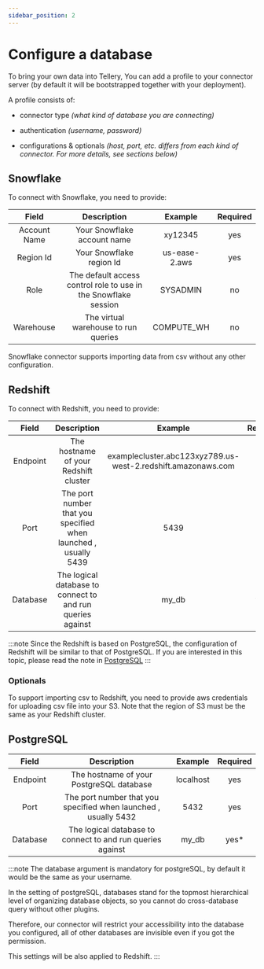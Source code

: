 ```yaml
---
sidebar_position: 2
---
```


# Configure a database

To bring your own data into Tellery, You can add a profile to your connector server (by default it will be bootstrapped together with your deployment).

A profile consists of:

- connector type *(what kind of database you are connecting)*

- authentication *(username, password)*

- configurations & optionals *(host, port, etc. differs from each kind of connector. For more details, see sections below)*

## Snowflake

To connect with Snowflake, you need to provide:

|     Field    |                             Description                           |    Example    | Required |
|:------------:|:-----------------------------------------------------------------:|:-------------:|:--------:|
| Account Name |                    Your Snowflake account name                    |    xy12345    |   yes    |
|  Region Id   |                     Your Snowflake region Id                      | us-ease-2.aws |   yes    |
|     Role     |  The default access control role to use in the Snowflake session  |    SYSADMIN   |    no    |
|  Warehouse   |                The virtual warehouse to run queries               |   COMPUTE_WH  |    no    |

Snowflake connector supports importing data from csv without any other configuration.

## Redshift

To connect with Redshift, you need to provide:

|    Field    |                           Description                          |                             Example                            | Required |
|:-----------:|:--------------------------------------------------------------:|:--------------------------------------------------------------:|:--------:|
|  Endpoint  |               The hostname of your Redshift cluster             |  examplecluster.abc123xyz789.us-west-2.redshift.amazonaws.com  |   yes    |
|    Port    | The port number that you specified when launched , usually 5439 |                               5439                             |   yes    |
|  Database  |    The logical database to connect to and run queries against   |                               my_db                            |   yes*   |

:::note
Since the Redshift is based on PostgreSQL, the configuration of Redshift will be similar to that of PostgreSQL. If you are interested in this topic, please read the note in [PostgreSQL](#postgreSQL)
:::

### Optionals

To support importing csv to Redshift, you need to provide aws credentials for uploading csv file into your S3. Note that the region of S3 must be the same as your Redshift cluster.

## PostgreSQL

|    Field    |                           Description                          |   Example   | Required |
|:-----------:|:--------------------------------------------------------------:|:-----------:|:--------:|
|  Endpoint  |          The hostname of your PostgreSQL database               |  localhost  |   yes    |
|    Port    | The port number that you specified when launched , usually 5432 |    5432     |   yes    |
|  Database  |    The logical database to connect to and run queries against   |    my_db    |   yes*   |

:::note
The database argument is mandatory for postgreSQL, by default it would be the same as your username.

In the setting of postgreSQL, databases stand for the topmost hierarchical level of organizing database objects, so you cannot do cross-database query without other plugins.

Therefore, our connector will restrict your accessibility into the database you configured, all of other databases are invisible even if you got the permission.

This settings will be also applied to Redshift.
:::
